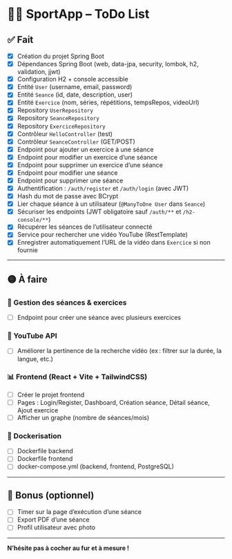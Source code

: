 # 🏋️‍♂️ SportApp – ToDo List

## ✅ Fait

- [x] Création du projet Spring Boot
- [x] Dépendances Spring Boot (web, data-jpa, security, lombok, h2, validation, jjwt)
- [x] Configuration H2 + console accessible
- [x] Entité `User` (username, email, password)
- [x] Entité `Seance` (id, date, description, user)
- [x] Entité `Exercice` (nom, séries, répétitions, tempsRepos, videoUrl)
- [x] Repository `UserRepository`
- [x] Repository `SeanceRepository`
- [x] Repository `ExerciceRepository`
- [x] Contrôleur `HelloController` (test)
- [x] Contrôleur `SeanceController` (GET/POST)
- [x] Endpoint pour ajouter un exercice à une séance
- [x] Endpoint pour modifier un exercice d’une séance
- [x] Endpoint pour supprimer un exercice d’une séance
- [x] Endpoint pour modifier une séance
- [x] Endpoint pour supprimer une séance
- [x] Authentification : `/auth/register` et `/auth/login` (avec JWT)
- [x] Hash du mot de passe avec BCrypt
- [x] Lier chaque séance à un utilisateur (`@ManyToOne User` dans `Seance`)
- [x] Sécuriser les endpoints (JWT obligatoire sauf `/auth/**` et `/h2-console/**`)
- [x] Récupérer les séances de l’utilisateur connecté
- [x] Service pour rechercher une vidéo YouTube (RestTemplate)
- [x] Enregistrer automatiquement l’URL de la vidéo dans `Exercice` si non fournie

---

## 🟡 À faire

### 💪 Gestion des séances & exercices
- [ ] Endpoint pour créer une séance avec plusieurs exercices

### 🎥 YouTube API
- [ ] Améliorer la pertinence de la recherche vidéo (ex : filtrer sur la durée, la langue, etc.)

### 📊 Frontend (React + Vite + TailwindCSS)
- [ ] Créer le projet frontend
- [ ] Pages : Login/Register, Dashboard, Création séance, Détail séance, Ajout exercice
- [ ] Afficher un graphe (nombre de séances/mois)

### 🐳 Dockerisation
- [ ] Dockerfile backend
- [ ] Dockerfile frontend
- [ ] docker-compose.yml (backend, frontend, PostgreSQL)

---

## 🧪 Bonus (optionnel)
- [ ] Timer sur la page d’exécution d’une séance
- [ ] Export PDF d’une séance
- [ ] Profil utilisateur avec photo

---

**N’hésite pas à cocher au fur et à mesure !**